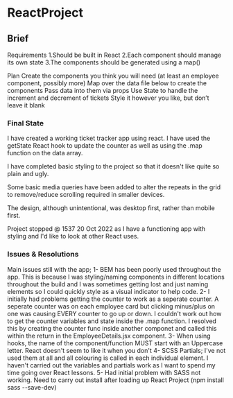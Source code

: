 # ReactProject

## Brief
Requirements
1.Should be built in React
2.Each component should manage its own state
3.The components should be generated using a map()

Plan
Create the components you think you will need (at least an employee component,
possibly more)
Map over the data file below to create the components
Pass data into them via props
Use State to handle the increment and decrement of tickets
Style it however you like, but don’t leave it blank

### Final State
I have created a working ticket tracker app using react.  I have used the getState React hook to update the counter as well as using the .map function on the data array.

I have completed basic styling to the project so that it doesn't like quite so plain and ugly.

Some basic media queries have been added to alter the repeats in the grid to remove/reduce scrolling required in smaller devices.

The design, although unintentional, was desktop first, rather than mobile first.

Project stopped @ 1537 20 Oct 2022 as I have a functioning app with styling and I'd like to look at other React uses.

### Issues & Resolutions
Main issues still with the app;
  1-  BEM has been poorly used throughout the app.  This is because I was styling/naming components in different locations throughout the build and I was sometimes getting lost and just naming elements so I could quickly style as a visual indicator to help code.
  2- I initially had problems getting the counter to work as a seperate counter.  A seperate counter was on each employee card but clicking minus/plus on one was causing EVERY counter to go up or down.  I couldn't work out how to get the counter variables and state inside the .map function.  I resolved this by creating the counter func inside another componet and called this within the return in the EmployeeDetails.jsx component.
  3- When using hooks, the name of the component/function MUST start with an Uppercase letter.  React doesn't seem to like it when you don't
  4- SCSS Partials; I've not used them at all and all colouring is called in each individual element.  I haven't carried out the variables and partials work as I want to spend my time going over React lessons.
  5- Had initial problem with SASS not working.  Need to carry out install after loading up React Project (npm install sass --save-dev)
